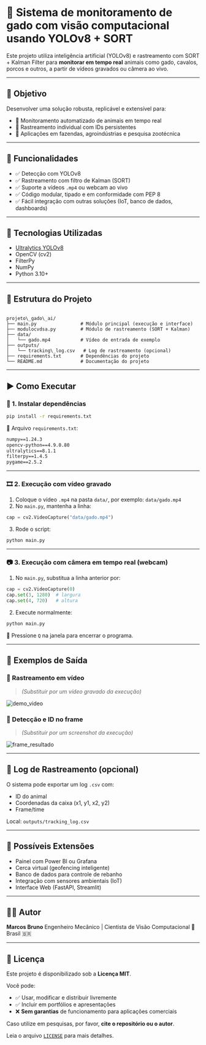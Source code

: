 # 🐄 Sistema de monitoramento de gado com visão computacional usando YOLOv8 + SORT

Este projeto utiliza inteligência artificial (YOLOv8) e rastreamento com SORT + Kalman Filter para **monitorar em tempo real** animais como gado, cavalos, porcos e outros, a partir de vídeos gravados ou câmera ao vivo.

---

## 🎯 Objetivo

Desenvolver uma solução robusta, replicável e extensível para:

- 📍 Monitoramento automatizado de animais em tempo real
- 📍 Rastreamento individual com IDs persistentes
- 📍 Aplicações em fazendas, agroindústrias e pesquisa zootécnica

---

## 📌 Funcionalidades

- ✅ Detecção com YOLOv8
- ✅ Rastreamento com filtro de Kalman (SORT)
- ✅ Suporte a vídeos `.mp4` ou webcam ao vivo
- ✅ Código modular, tipado e em conformidade com PEP 8
- ✅ Fácil integração com outras soluções (IoT, banco de dados, dashboards)

---

## 🧠 Tecnologias Utilizadas

- [Ultralytics YOLOv8](https://github.com/ultralytics/ultralytics)
- OpenCV (cv2)
- FilterPy
- NumPy
- Python 3.10+

---

## 📁 Estrutura do Projeto

```

projeto\_gado\_ai/
├── main.py                # Módulo principal (execução e interface)
├── modulocvdsa.py         # Módulo de rastreamento (SORT + Kalman)
├── data/
│   └── gado.mp4           # Vídeo de entrada de exemplo
├── outputs/
│   └── tracking\_log.csv   # Log de rastreamento (opcional)
├── requirements.txt       # Dependências do projeto
└── README.md              # Documentação do projeto

````

---

## ▶️ Como Executar

### 🔧 1. Instalar dependências

```bash
pip install -r requirements.txt
````

📄 Arquivo `requirements.txt`:

```txt
numpy==1.24.3
opencv-python==4.9.0.80
ultralytics==8.1.1
filterpy==1.4.5
pygame==2.5.2
```

---

### 🎞️ 2. Execução com vídeo gravado

1. Coloque o vídeo `.mp4` na pasta `data/`, por exemplo: `data/gado.mp4`
2. No `main.py`, mantenha a linha:

```python
cap = cv2.VideoCapture("data/gado.mp4")
```

3. Rode o script:

```bash
python main.py
```

---

### 📷 3. Execução com câmera em tempo real (webcam)

1. No `main.py`, substitua a linha anterior por:

```python
cap = cv2.VideoCapture(0)
cap.set(3, 1280)  # largura
cap.set(4, 720)   # altura
```

2. Execute normalmente:

```bash
python main.py
```

🛑 Pressione `Q` na janela para encerrar o programa.

---

## 📸 Exemplos de Saída

### 🎥 Rastreamento em vídeo

> *(Substituir por um vídeo gravado da execução)*

![demo\_video](docs/demo_video.gif)

### 🐄 Detecção e ID no frame

> *(Substituir por um screenshot da execução)*

![frame\_resultado](docs/frame_resultado.jpg)

---

## 💾 Log de Rastreamento (opcional)

O sistema pode exportar um log `.csv` com:

* ID do animal
* Coordenadas da caixa (x1, y1, x2, y2)
* Frame/time

Local: `outputs/tracking_log.csv`

---

## 🚀 Possíveis Extensões

* Painel com Power BI ou Grafana
* Cerca virtual (geofencing inteligente)
* Banco de dados para controle de rebanho
* Integração com sensores ambientais (IoT)
* Interface Web (FastAPI, Streamlit)

---

## 👨‍💻 Autor

**Marcos Bruno**
Engenheiro Mecânico | Cientista de Visão Computacional
📍 Brasil 🇧🇷

---
## 📄 Licença

Este projeto é disponibilizado sob a **Licença MIT**.

Você pode:

- ✅ Usar, modificar e distribuir livremente
- ✅ Incluir em portfólios e apresentações
- ❌ **Sem garantias** de funcionamento para aplicações comerciais

Caso utilize em pesquisas, por favor, **cite o repositório ou o autor**.

Leia o arquivo [`LICENSE`](LICENSE) para mais detalhes.
